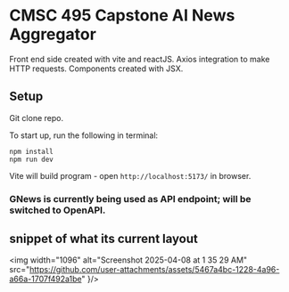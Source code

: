 # CMSC 495 Capstone AI News Aggregator
Front end side created with vite and reactJS. Axios integration to make HTTP requests. Components created with JSX.

## Setup

Git clone repo.

To start up, run the following in terminal:
```
npm install
npm run dev
```

Vite will build program - open `http://localhost:5173/` in browser.

### GNews is currently being used as API endpoint; will be switched to OpenAPI. 

## snippet of what its current layout
  
<img width="1096" alt="Screenshot 2025-04-08 at 1 35 29 AM" src="https://github.com/user-attachments/assets/5467a4bc-1228-4a96-a66a-1707f492a1be" }/>
